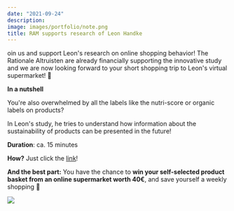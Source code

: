 ```yaml
---
date: "2021-09-24"
description: 
image: images/portfolio/note.png
title: RAM supports research of Leon Handke
---
```


oin us and support Leon's research on online shopping behavior! The Rationale Altruisten are already financially supporting the innovative study and we are now looking forward to your short shopping trip to Leon's virtual supermarket! 🛒

**In a nutshell**

You're also overwhelmed by all the labels like the nutri-score or organic labels on products? 

In Leon's study, he tries to understand how information about the sustainability of products can be presented in the future!

**Duration**: ca. 15 minutes

**How?**  Just click the [link](https://www.soscisurvey.de/produktlabels/)! 

**And the best part:** You have the chance to **win your self-selected product basket from an online supermarket worth 40€**, and save yourself a weekly shopping 🥳

![](/images/portfolio/supermarket.png)
